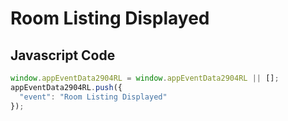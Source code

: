 # Room Listing Displayed

## Javascript Code
```js
window.appEventData2904RL = window.appEventData2904RL || [];
appEventData2904RL.push({
  "event": "Room Listing Displayed"
});
```




